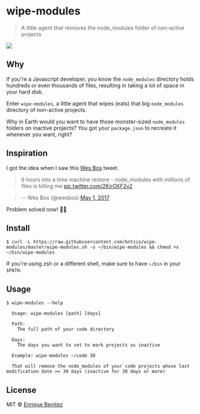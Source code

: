 # wipe-modules

> A little agent that removes the node_modules folder of non-active projects

![](agent-gir.gif)


## Why

If you're a Javascript developer, you know the `node_modules` directory holds hundreds or even thousands of files, resulting in taking a lot of space in your hard disk.

Enter `wipe-modules`, a little agent that wipes (eats) that big `node_modules` directory of non-active projects.

Why in Earth would you want to have those monster-sized `node_modules` folders on inactive projects? You got your `package.json` to recreate it whenever you want, right?


## Inspiration

I got the idea when I saw this [Wes Bos](https://twitter.com/wesbos) tweet.

> 6 hours into a time machine restore - node_modules with millions of files is killing me [pic.twitter.com/2KirOXF2v2](https://t.co/2KirOXF2v2)

> -- Wes Bos (@wesbos) [May 1, 2017](https://twitter.com/wesbos/status/859128736989544448)

Problem solved now! 🎉🎊


## Install

```
$ curl -L https://raw.githubusercontent.com/bntzio/wipe-modules/master/wipe-modules.sh -o ~/bin/wipe-modules && chmod +x ~/bin/wipe-modules
```

If you're using zsh or a different shell, make sure to have `~/bin` in your `$PATH`.

## Usage

```
$ wipe-modules --help

  Usage: wipe-modules [path] [days]

  Path:
    The full path of your code directory

  Days:
    The days you want to set to mark projects as inactive

  Example: wipe-modules ~/code 30

  That will remove the node_modules of your code projects whose last modification date >= 30 days (inactive for 30 days or more)
```


## License

MIT © [Enrique Benitez](https://bntz.io)
